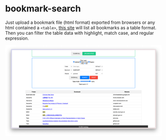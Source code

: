 # bookmark-search

Just upload a bookmark file (html format) exported from browsers
or any html contained a `<table>`,
[this site](https://hantang.github.io/bookmark-search) will list
all bookmarks as a table format. Then you can filter the table
data with highlight, match case, and regular expression.

![snapshot](images/snapshot.png)
